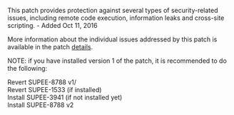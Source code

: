 This patch provides protection against several types of security-related issues, including remote code execution, information leaks and cross-site scripting. - Added Oct 11, 2016

More information about the individual issues addressed by this patch is available in the patch [details](https://magento.com/security/patches/supee-8788).


NOTE: if you have installed version 1 of the patch, it is recommended to do the following:

Revert SUPEE-8788 v1/  
Revert SUPEE-1533 (if installed)  
Install SUPEE-3941 (if not installed yet)  
Install SUPEE-8788 v2
